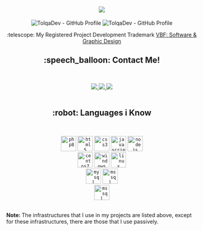 <p align="center">
  <h1 align="center">
    <a href="https://tolqa.dev/">
      <img src="https://readme-typing-svg.herokuapp.com/?color=0194DD&size=36&center=true&multiline=true&width=700&height=100&lines=Hi%20%F0%9F%91%8B,%20I%27m%20Tolga%20Er;Senior%20Back%20END%20Developer">
    </a>
  </h1>
  <p align="center"> 
    <img src="https://komarev.com/ghpvc/?style=for-the-badge&username=tolqadev&style=flat-square" alt="TolqaDev - GitHub Profile" />
    <img src="https://img.shields.io/github/followers/tolqadev?style=flat-square" alt="TolqaDev - GitHub Profile" />
    <p align="center">:telescope: My Registered Project Development Trademark <a href="https://visualbyfuture.com.tr/" target="_blank" style="text-align:center">VBF: Software & Graphic Design</a></p>
  </p>
</p>
<p align="center">
  <h2 align="center">:speech_balloon: Contact Me!</h2><br>
  <p align="center">
  <a href="mailto:me@tolqa.dev" alt="Email">
    <img src="https://img.shields.io/badge/-Gmail-FF0000?style=flat-square&labelColor=FF0000&logo=gmail&logoColor=white&link=LINK-DO-SEU-EMAIL"/>
  </a>
  <a href="https://linkedin.com/in/tolqa-er/" alt="Linkedin">
    <img src="https://img.shields.io/badge/-Linkedin-0e76a8?style=flat-square&logo=Linkedin&logoColor=white&link=LINK-DO-SEU-LINKEDIN"/>
  </a>
  <a href="https://instagram.com/tolqa.dev" alt="Instagram">
    <img src="https://img.shields.io/badge/-Instagram-DF0174?style=flat-square&labelColor=DF0174&logo=instagram&logoColor=white&link=LINK-DO-SEU-INSTAGRAM"/>
  </a><br><br>
</p>
<p align="center">
  <h2 align="center">:robot: Languages i Know</h2><br>
  <p align="center">
    <code><img src="https://github.com/TolqaDev/TolqaDev/assets/67521659/179d3b80-2933-4d6d-8c36-826ea27c3ee0" alt="php8" width="40" height="40"/></code>
    <code><img src="https://github.com/TolqaDev/TolqaDev/assets/67521659/b0a33f29-6f26-4d4c-98df-58b77d176590" alt="html5" width="40" height="40"/></code>
    <code><img src="https://github.com/TolqaDev/TolqaDev/assets/67521659/1c116007-d83d-46ad-92f9-a65c4b11e7b6" alt="css3" width="40" height="40"/></code> 
    <code><img src="https://github.com/TolqaDev/TolqaDev/assets/67521659/47896d7a-f1aa-42fb-a472-004545294600" alt="javascript" width="40" height="40"/></code> 
    <code><img src="https://github.com/TolqaDev/TolqaDev/assets/67521659/404a1eb7-a008-4789-a3e4-565677651c4e" alt="nodejs" width="40" height="40"/></code>
    <br>
    <code><img src="https://github.com/TolqaDev/TolqaDev/assets/67521659/3544b13c-2bb5-4c00-b376-97825a1f8682" alt="centos7" width="40" height="40"/></code>
    <code><img src="https://github.com/TolqaDev/TolqaDev/assets/67521659/3c107380-621d-46db-96ca-7ebf19d4c509" alt="windows" width="40" height="40"/></code>
    <code><img src="https://github.com/TolqaDev/TolqaDev/assets/67521659/5707d51c-4c2f-47cc-a1cf-f2f7fd699dd0" alt="linux" width="40" height="40"/></code>
    <br>
    <code><img src="https://github.com/TolqaDev/TolqaDev/assets/67521659/5a434554-d5ee-4c33-9b72-7d99a4bb3f50" alt="mysql" width="40" height="40"/></code>
    <code><img src="https://github.com/TolqaDev/TolqaDev/assets/67521659/10658635-54f1-4bc2-bc22-c350a1fc1b52" alt="mssql" width="40" height="40"/></code>
    <br>
    <code><img src="https://github.com/TolqaDev/TolqaDev/assets/67521659/c3a5c1ab-fea5-4755-913c-874cde183d3d" alt="mssql" width="40" height="40"/></code>
    <br><br>
    <p><b>Note: </b>The infrastructures that I use in my projects are listed above, except for these infrastructures, there are those that I use passively.</p>
  </p>
</p>

